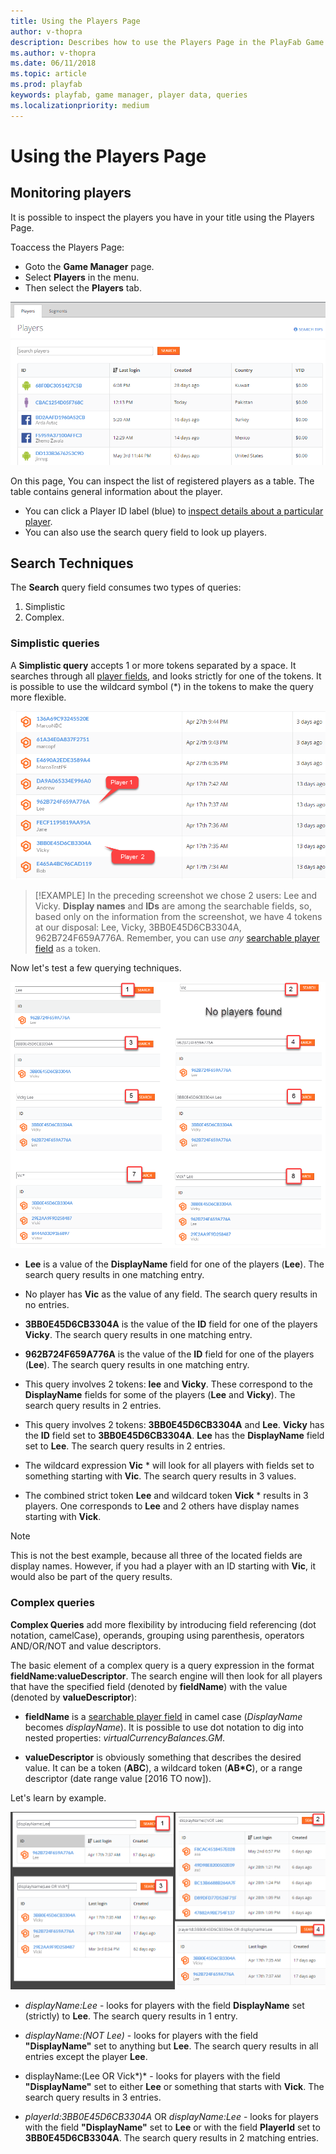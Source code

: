 ```yaml
---
title: Using the Players Page
author: v-thopra
description: Describes how to use the Players Page in the PlayFab Game Manager for simple and complex queries of player data.
ms.author: v-thopra
ms.date: 06/11/2018
ms.topic: article
ms.prod: playfab
keywords: playfab, game manager, player data, queries
ms.localizationpriority: medium
---
```


# Using the Players Page

## Monitoring players

It is possible to inspect the players you have in your title using the Players Page. 

Toaccess the Players Page:

- Goto the **Game Manager** page.
- Select **Players** in the menu.
- Then select the **Players** tab.

![Game Manager - Players Page](media/tutorials/game-manager-players-page.png)  

On this page, You can inspect the list of registered players as a table. The table contains general information about the player.

- You can click a Player ID label (blue) to [inspect details about a particular player](player-details.md).
- You can also use the search query field to look up players.

## Search Techniques

The **Search** query field consumes two types of queries: 

1. Simplistic
1. Complex.

### Simplistic queries

A **Simplistic query** accepts 1 or more tokens separated by a space. It searches through all [player fields](https://api.playfab.com/playstream/profile/PlayerProfile),  and looks strictly for one of the tokens. It is possible to use the wildcard symbol (*) in the tokens to make the query more flexible.

![Game Manager - Players Page - display names and IDs](media/tutorials/game-manager-players-page-display-names-and-ids.png)  

>[!EXAMPLE]
In the preceding screenshot we chose 2 users: Lee and Vicky. **Display names** and **IDs** are among the searchable fields, so, based only on the information from the screenshot, we have 4 tokens at our disposal: Lee, Vicky, 3BB0E45D6CB3304A, 962B724F659A776A. Remember, you can use *any* [searchable player field](https://api.playfab.com/playstream/profile/PlayerProfile) as a token. 

Now let's test a few querying techniques.

![Game Manager - Players Page - simplistic queries](media/tutorials/game-manager-players-page-simplistic-queries.png)  

- **Lee** is a value of the **DisplayName** field for one of the players (**Lee**). The search query results in one matching entry.

- No player has **Vic** as the value of any field.  The search query results in no entries.
- **3BB0E45D6CB3304A** is the value of the **ID** field for one of the players **Vicky**. The search query results in one matching entry.
- **962B724F659A776A** is the value of the **ID** field for one of the players (**Lee**). The search query results in one matching entry.
- This query involves 2 tokens: **lee** and **Vicky**. These correspond to the **DisplayName** fields for some of the players (**Lee** and **Vicky**). The search query results in 2 entries.
- This query involves 2 tokens: **3BB0E45D6CB3304A** and **Lee**. **Vicky** has the **ID** field set to **3BB0E45D6CB3304A**. **Lee** has the **DisplayName** field set to **Lee**. The search query results in 2 entries.
- The wildcard expression **Vic** * will look for all players with fields set to something starting with **Vic**. The search query results in 3 values.

- The combined strict token **Lee** and wildcard token **Vick** * results in 3 players. One corresponds to **Lee** and 2 others have display names starting with **Vick**.

>[!NOTE]
>This is not the best example, because all three of the located fields are display names. However, if you had a player with an ID starting with **Vic**, it would also be part of the query results.

### Complex queries

**Complex Queries** add more flexibility by introducing field referencing (dot notation, camelCase), operands, grouping using parenthesis, operators AND/OR/NOT and value descriptors.

The basic element of a complex query is a query expression in the format **fieldName:valueDescriptor**. The search engine will then look for all players that have the  specified field (denoted by **fieldName**) with the value (denoted by **valueDescriptor**):

- **fieldName** is a [searchable player field](https://api.playfab.com/playstream/profile/PlayerProfile) in camel case (*DisplayName* becomes *displayName*). It is possible to use dot notation to dig into nested properties: *virtualCurrencyBalances.GM*.

- **valueDescriptor** is obviously something that describes the desired value. It can be a token (**ABC**), a wildcard token (**AB*C**), or a range descriptor (date range value [2016 TO now]).

Let's learn by example.

![Game Manager - Players Page - complex queries](media/tutorials/game-manager-players-page-complex-queries.png)  

- *displayName:Lee* - looks for players with the field **DisplayName** set (strictly) to **Lee**. The search query results in 1 entry.

- *displayName:(NOT Lee)* - looks for players with the field **"DisplayName"** set to anything but **Lee**. The search query results in all entries except the player **Lee**.
- displayName:(Lee OR Vick*)* - looks for players with the field **"DisplayName"** set to either **Lee** or something that starts with **Vick**. The search query results in 3 entries.
- *playerId:3BB0E45D6CB3304A* OR *displayName:Lee* - looks for players with the field **"DisplayName"** set to **Lee** or with the field **PlayerId** set to **3BB0E45D6CB3304A**. The search query results in 2 matching entries.